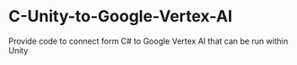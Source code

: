 # C-Unity-to-Google-Vertex-AI
Provide code to connect form C# to Google Vertex AI that can be run within Unity

